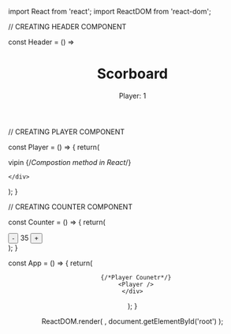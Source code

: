 import React from 'react';
import ReactDOM from 'react-dom';

// CREATING HEADER COMPONENT

const Header = () =>
  <header>
    <h1>Scorboard</h1>
    <span className="stats">Player: 1</span>
  </header>

// CREATING PLAYER COMPONENT

const Player = () => {
  return(
    <div className="player">
      <span className="player-name">
        vipin
      </span>
      {/*Compostion method in React*/}
      <Counter />

    </div>
  );
}

// CREATING COUNTER COMPONENT

const Counter = () => {
  return(
    <div className="counter">
      <button className="counter-action decrement">-</button>
      <span className="counter-score">35</span>
      <button className="counter-action increment">+</button>
    </div>
  );
}

const App = () => {
  return(
    <div className="scoreboard">
      <Header />

      {/*Player Counetr*/}
      <Player />
    </div>
  );
}

ReactDOM.render(
    <App />,
    document.getElementById('root')
);














